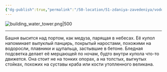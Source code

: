 ```yaml
---
{"dg-publish":true,"permalink":"/50-location/51-zdaniya-zavedeniya/vodonapornaya-bashnya/","tags":["локация/здание"]}
---
```


![building_water_tower.png|500](/img/user/90.%20files/building_water_tower.png)

---
Башня высится над портом, как медуза,  парящая в небесах. Её купол напоминает выпуклый панцирь, покрытый наростами, похожими на водоросли, плавники и щупальца, застывшие в бетоне. Бледная подсветка  делает её мерцающей по ночам, будто внутри купола что-то движется.
Она стоит не на тонких опорах, а на толстых, выгнутых стойках, похожих на суставы краба или кости утопленного великана. 